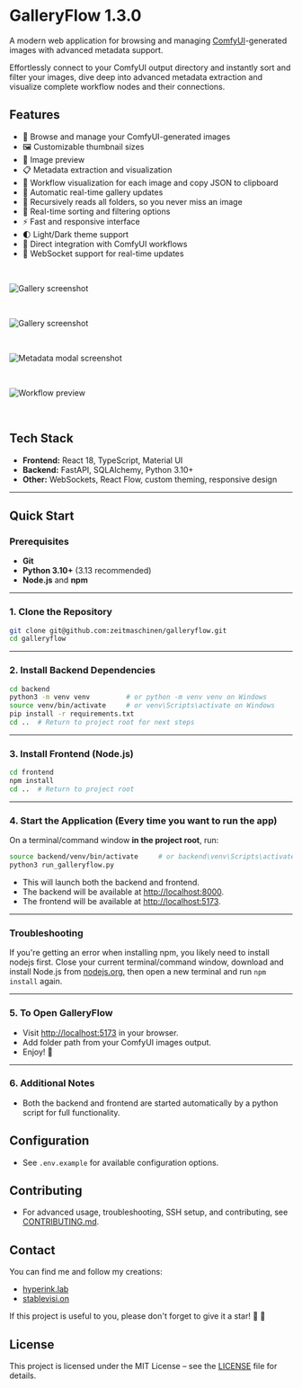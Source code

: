 # GalleryFlow 1.3.0

A modern web application for browsing and managing <a href="https://github.com/comfyanonymous/ComfyUI" target="_blank" rel="noopener noreferrer">ComfyUI</a>-generated images with advanced metadata support.

Effortlessly connect to your ComfyUI output directory and instantly sort and filter your images, dive deep into advanced metadata extraction and visualize complete workflow nodes and their connections.

## Features

- 📁 Browse and manage your ComfyUI-generated images
- 🖼️ Customizable thumbnail sizes
- 🎨 Image preview
- 📋 Metadata extraction and visualization
- 🧩 Workflow visualization for each image and copy JSON to clipboard
- 🚀 Automatic real-time gallery updates
- 📂 Recursively reads all folders, so you never miss an image
- 🔄 Real-time sorting and filtering options
- ⚡ Fast and responsive interface
- 🌓 Light/Dark theme support
- 🔗 Direct integration with ComfyUI workflows
- 🔄 WebSocket support for real-time updates

<br>

![Gallery screenshot](frontend/docs/images/gallery-dark.jpg)

<br>

![Gallery screenshot](frontend/docs/images/gallery-light.jpg)

<br>

![Metadata modal screenshot](frontend/docs/images/metadata.jpg)

<br>

![Workflow preview](frontend/docs/images/workflow.jpg)

<br>

## Tech Stack
- **Frontend:** React 18, TypeScript, Material UI
- **Backend:** FastAPI, SQLAlchemy, Python 3.10+
- **Other:** WebSockets, React Flow, custom theming, responsive design

---

## Quick Start

### Prerequisites
- **Git**
- **Python 3.10+** (3.13 recommended)
- **Node.js** and **npm**

---

### 1. Clone the Repository

```bash
git clone git@github.com:zeitmaschinen/galleryflow.git
cd galleryflow
```

---

### 2. Install Backend Dependencies

```bash
cd backend
python3 -m venv venv         # or python -m venv venv on Windows
source venv/bin/activate     # or venv\Scripts\activate on Windows
pip install -r requirements.txt
cd ..  # Return to project root for next steps
```

---

### 3. Install Frontend (Node.js)

```bash
cd frontend
npm install
cd ..  # Return to project root
```

---

### 4. Start the Application (Every time you want to run the app)

On a terminal/command window **in the project root**, run:

```bash
source backend/venv/bin/activate     # or backend\venv\Scripts\activate on Windows
python3 run_galleryflow.py
```

- This will launch both the backend and frontend. 
- The backend will be available at [http://localhost:8000](http://localhost:8000).
- The frontend will be available at [http://localhost:5173](http://localhost:5173).

---

### Troubleshooting
If you're getting an error when installing npm, you likely need to install nodejs first.
Close your current terminal/command window, download and install Node.js from [nodejs.org](https://nodejs.org/), then open a new terminal and run `npm install` again.

---

### 5. To Open GalleryFlow

- Visit [http://localhost:5173](http://localhost:5173) in your browser.
- Add folder path from your ComfyUI images output.
- Enjoy! 🎉

---

### 6. Additional Notes

- Both the backend and frontend are started automatically by a python script for full functionality.

## Configuration
- See `.env.example` for available configuration options.

## Contributing
- For advanced usage, troubleshooting, SSH setup, and contributing, see [CONTRIBUTING.md](CONTRIBUTING.md).

## Contact
You can find me and follow my creations:
- [hyperink.lab](https://www.instagram.com/hyperink.lab)
- [stablevisi.on](https://www.instagram.com/stablevisi.on)

If this project is useful to you, please don't forget to give it a star! 🌟 🤗

## License
This project is licensed under the MIT License – see the [LICENSE](LICENSE) file for details.
